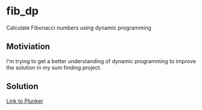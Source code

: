 # fib_dp
Calculate Fibonacci numbers using dynamic programming

## Motiviation
I'm trying to get a better understanding of dynamic programming to improve the solution in my sum finding project.

## Solution
[Link to Plunker](http://run.plnkr.co/YSfxNtKrKMlIXKbC/)
